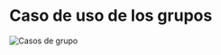 # Caso de uso de los grupos
![Casos de grupo](https://github.com/amezcua04s/FCA-Proyecto-OO-01/assets/119078847/4a37db17-80f6-4996-aaa6-7446f4307d7d)
